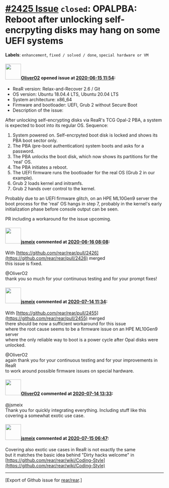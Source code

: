 [\#2425 Issue](https://github.com/rear/rear/issues/2425) `closed`: OPALPBA: Reboot after unlocking self-encrpyting disks may hang on some UEFI systems
======================================================================================================================================================

**Labels**: `enhancement`, `fixed / solved / done`,
`special hardware or VM`

#### <img src="https://avatars.githubusercontent.com/u/4660803?v=4" width="50">[OliverO2](https://github.com/OliverO2) opened issue at [2020-06-15 11:54](https://github.com/rear/rear/issues/2425):

-   ReaR version: Relax-and-Recover 2.6 / Git
-   OS version: Ubuntu 18.04.4 LTS, Ubuntu 20.04 LTS
-   System architecture: x86\_64
-   Firmware and bootloader: UEFI, Grub 2 without Secure Boot
-   Description of the issue:

After unlocking self-encrypting disks via ReaR's TCG Opal-2 PBA, a
system is expected to boot into its regular OS. Sequence:

1.  System powered on. Self-encrpyted boot disk is locked and shows its
    PBA boot sector only.
2.  The PBA (pre-boot authentication) system boots and asks for a
    password.
3.  The PBA unlocks the boot disk, which now shows its partitions for
    the 'real' OS.
4.  The PBA initiates a reboot.
5.  The UEFI firmware runs the bootloader for the real OS (Grub 2 in our
    example).
6.  Grub 2 loads kernel and initramfs.
7.  Grub 2 hands over control to the kernel.

Probably due to an UEFI firmware glitch, on an HPE ML10Gen9 server the
boot process for the 'real' OS hangs in step 7, probably in the kernel's
early initialization phase before console output can be seen.

PR including a workaround for the issue upcoming.

#### <img src="https://avatars.githubusercontent.com/u/1788608?u=925fc54e2ce01551392622446ece427f51e2f0ce&v=4" width="50">[jsmeix](https://github.com/jsmeix) commented at [2020-06-16 08:08](https://github.com/rear/rear/issues/2425#issuecomment-644606584):

With
[https://github.com/rear/rear/pull/2426](https://github.com/rear/rear/pull/2426)
merged  
this issue is fixed.

@OliverO2  
thank you so much for your continuous testing and for your prompt fixes!

#### <img src="https://avatars.githubusercontent.com/u/1788608?u=925fc54e2ce01551392622446ece427f51e2f0ce&v=4" width="50">[jsmeix](https://github.com/jsmeix) commented at [2020-07-14 11:34](https://github.com/rear/rear/issues/2425#issuecomment-658129814):

With
[https://github.com/rear/rear/pull/2455](https://github.com/rear/rear/pull/2455)
merged  
there should be now a sufficient workaround for this issue  
where the root cause seems to be a firmware issue on an HPE ML10Gen9
server  
where the only reliable way to boot is a power cycle after Opal disks
were unlocked.

@OliverO2  
again thank you for your continuous testing and for your improvements in
ReaR  
to work around possible firmware issues on special hardware.

#### <img src="https://avatars.githubusercontent.com/u/4660803?v=4" width="50">[OliverO2](https://github.com/OliverO2) commented at [2020-07-14 13:33](https://github.com/rear/rear/issues/2425#issuecomment-658181683):

@jsmeix  
Thank you for quickly integrating everything. Including stuff like this
covering a somewhat exotic use case.

#### <img src="https://avatars.githubusercontent.com/u/1788608?u=925fc54e2ce01551392622446ece427f51e2f0ce&v=4" width="50">[jsmeix](https://github.com/jsmeix) commented at [2020-07-15 06:47](https://github.com/rear/rear/issues/2425#issuecomment-658579468):

Covering also exotic use cases in ReaR is not exactly the same  
but it matches the basic idea behind "Dirty hacks welcome" in  
[https://github.com/rear/rear/wiki/Coding-Style](https://github.com/rear/rear/wiki/Coding-Style)

------------------------------------------------------------------------

\[Export of Github issue for
[rear/rear](https://github.com/rear/rear).\]
